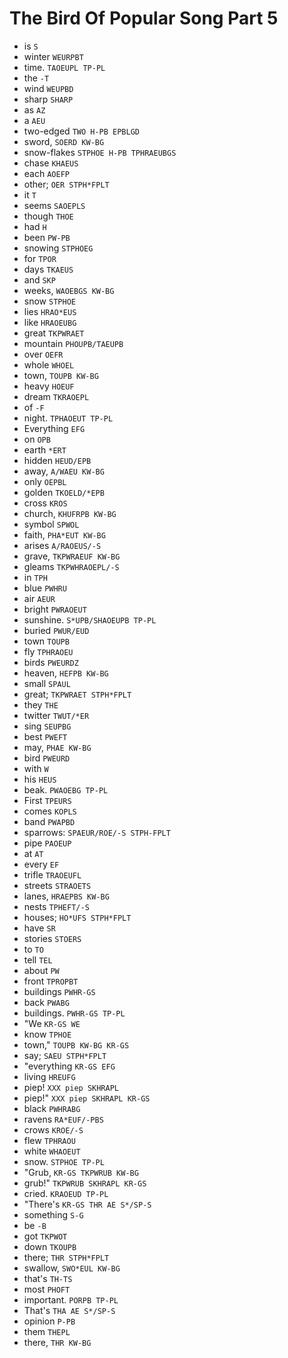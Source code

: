 # The Bird Of Popular Song Part 5

* is `S`
* winter `WEURPBT`
* time. `TAOEUPL TP-PL`
* the `-T`
* wind `WEUPBD`
* sharp `SHARP`
* as `AZ`
* a `AEU`
* two-edged `TWO H-PB EPBLGD`
* sword, `SOERD KW-BG`
* snow-flakes `STPHOE H-PB TPHRAEUBGS`
* chase `KHAEUS`
* each `AOEFP`
* other; `OER STPH*FPLT`
* it `T`
* seems `SAOEPLS`
* though `THOE`
* had `H`
* been `PW-PB`
* snowing `STPHOEG`
* for `TPOR`
* days `TKAEUS`
* and `SKP`
* weeks, `WAOEBGS KW-BG`
* snow `STPHOE`
* lies `HRAO*EUS`
* like `HRAOEUBG`
* great `TKPWRAET`
* mountain `PHOUPB/TAEUPB`
* over `OEFR`
* whole `WHOEL`
* town, `TOUPB KW-BG`
* heavy `HOEUF`
* dream `TKRAOEPL`
* of `-F`
* night. `TPHAOEUT TP-PL`
* Everything `EFG`
* on `OPB`
* earth `*ERT`
* hidden `HEUD/EPB`
* away, `A/WAEU KW-BG`
* only `OEPBL`
* golden `TKOELD/*EPB`
* cross `KROS`
* church, `KHUFRPB KW-BG`
* symbol `SPWOL`
* faith, `PHA*EUT KW-BG`
* arises `A/RAOEUS/-S`
* grave, `TKPWRAEUF KW-BG`
* gleams `TKPWHRAOEPL/-S`
* in `TPH`
* blue `PWHRU`
* air `AEUR`
* bright `PWRAOEUT`
* sunshine. `S*UPB/SHAOEUPB TP-PL`
* buried `PWUR/EUD`
* town `TOUPB`
* fly `TPHRAOEU`
* birds `PWEURDZ`
* heaven, `HEFPB KW-BG`
* small `SPAUL`
* great; `TKPWRAET STPH*FPLT`
* they `THE`
* twitter `TWUT/*ER`
* sing `SEUPBG`
* best `PWEFT`
* may, `PHAE KW-BG`
* bird `PWEURD`
* with `W`
* his `HEUS`
* beak. `PWAOEBG TP-PL`
* First `TPEURS`
* comes `KOPLS`
* band `PWAPBD`
* sparrows: `SPAEUR/ROE/-S STPH-FPLT`
* pipe `PAOEUP`
* at `AT`
* every `EF`
* trifle `TRAOEUFL`
* streets `STRAOETS`
* lanes, `HRAEPBS KW-BG`
* nests `TPHEFT/-S`
* houses; `HO*UFS STPH*FPLT`
* have `SR`
* stories `STOERS`
* to `TO`
* tell `TEL`
* about `PW`
* front `TPROPBT`
* buildings `PWHR-GS`
* back `PWABG`
* buildings. `PWHR-GS TP-PL`
* "We `KR-GS WE`
* know `TPHOE`
* town," `TOUPB KW-BG KR-GS`
* say; `SAEU STPH*FPLT`
* "everything `KR-GS EFG`
* living `HREUFG`
* piep! `XXX piep SKHRAPL`
* piep!" `XXX piep SKHRAPL KR-GS`
* black `PWHRABG`
* ravens `RA*EUF/-PBS`
* crows `KROE/-S`
* flew `TPHRAOU`
* white `WHAOEUT`
* snow. `STPHOE TP-PL`
* "Grub, `KR-GS TKPWRUB KW-BG`
* grub!" `TKPWRUB SKHRAPL KR-GS`
* cried. `KRAOEUD TP-PL`
* "There's `KR-GS THR AE S*/SP-S`
* something `S-G`
* be `-B`
* got `TKPWOT`
* down `TKOUPB`
* there; `THR STPH*FPLT`
* swallow, `SWO*EUL KW-BG`
* that's `TH-TS`
* most `PHOFT`
* important. `PORPB TP-PL`
* That's `THA AE S*/SP-S`
* opinion `P-PB`
* them `THEPL`
* there, `THR KW-BG`
